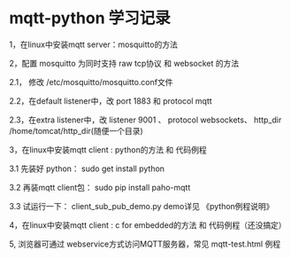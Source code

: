 # mqtt-python 学习记录
1，在linux中安装mqtt server：mosquitto的方法

2，配置 mosquitto 为同时支持 raw tcp协议 和 websocket 的方法

  2.1， 修改 /etc/mosquitto/mosquitto.conf文件
  
  2.2，在default listener中，改 port 1883   和   protocol mqtt
  
  2.3，在extra listener中，改 listener 9001 、 protocol websockets、 http_dir /home/tomcat/http_dir(随便一个目录)

3，在linux中安装mqtt client : python的方法 和 代码例程

  3.1 先装好 python： sudo get install python
  
  3.2 再装mqtt client包： sudo pip install paho-mqtt
  
  3.3 试运行一下： client_sub_pub_demo.py    demo详见 《python例程说明》

4，在linux中安装mqtt client : c for embedded的方法 和 代码例程（还没搞定）

5, 浏览器可通过 webservice方式访问MQTT服务器，常见 mqtt-test.html 例程
